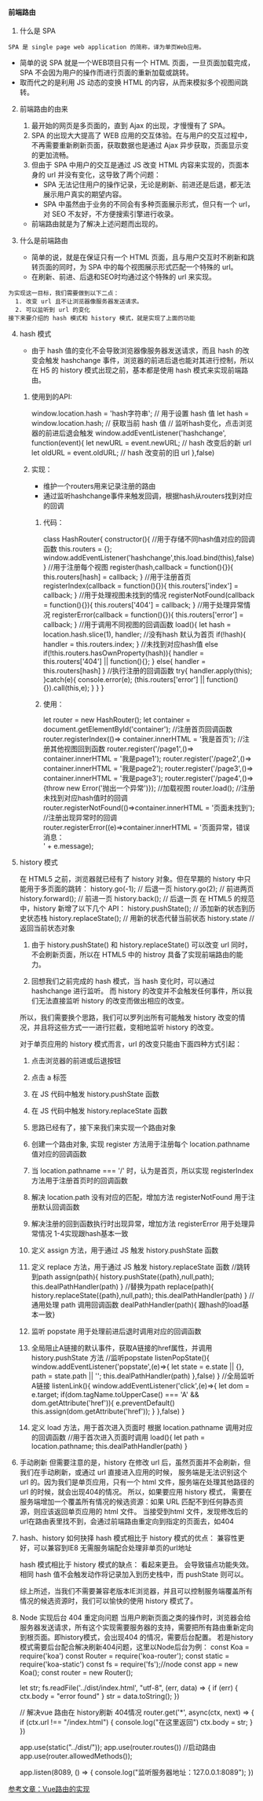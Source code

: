 #### 前端路由

  1. 什么是 SPA

    SPA 是 single page web application 的简称，译为单页Web应用。
    
  * 简单的说 SPA 就是一个WEB项目只有一个 HTML 页面，一旦页面加载完成，SPA 不会因为用户的操作而进行页面的重新加载或跳转。
  * 取而代之的是利用 JS 动态的变换 HTML 的内容，从而来模拟多个视图间跳转。
  
  2. 前端路由的由来

      1. 最开始的网页是多页面的，直到 Ajax 的出现，才慢慢有了 SPA。
      2. SPA 的出现大大提高了 WEB 应用的交互体验。在与用户的交互过程中，不再需要重新刷新页面，获取数据也是通过 Ajax 异步获取，页面显示变的更加流畅。
      3. 但由于 SPA 中用户的交互是通过 JS 改变 HTML 内容来实现的，页面本身的 url 并没有变化，这导致了两个问题：
          * SPA 无法记住用户的操作记录，无论是刷新、前进还是后退，都无法展示用户真实的期望内容。
          * SPA 中虽然由于业务的不同会有多种页面展示形式，但只有一个 url，对 SEO 不友好，不方便搜索引擎进行收录。

      * 前端路由就是为了解决上述问题而出现的。

  3. 什么是前端路由

      * 简单的说，就是在保证只有一个 HTML 页面，且与用户交互时不刷新和跳转页面的同时，为 SPA 中的每个视图展示形式匹配一个特殊的 url。
      * 在刷新、前进、后退和SEO时均通过这个特殊的 url 来实现。

    为实现这一目标，我们需要做到以下二点：
      1. 改变 url 且不让浏览器像服务器发送请求。
      2. 可以监听到 url 的变化
    接下来要介绍的 hash 模式和 history 模式，就是实现了上面的功能

  4. hash 模式
      * 由于 hash 值的变化不会导致浏览器像服务器发送请求，而且 hash 的改变会触发 hashchange 事件，浏览器的前进后退也能对其进行控制，所以在 H5 的 history 模式出现之前，基本都是使用 hash 模式来实现前端路由。

      1. 使用到的API:
      
          window.location.hash = 'hash字符串'; // 用于设置 hash 值
          let hash = window.location.hash; // 获取当前 hash 值
          // 监听hash变化，点击浏览器的前进后退会触发
          window.addEventListener('hashchange', function(event){ 
              let newURL = event.newURL; // hash 改变后的新 url
              let oldURL = event.oldURL; // hash 改变前的旧 url
          },false)

      2. 实现：  
          * 维护一个routers用来记录注册的路由
          * 通过监听hashchange事件来触发回调，根据hash从routers找到对应的回调

          1. 代码：

              class HashRouter{
                constructor(){
                    //用于存储不同hash值对应的回调函数
                    this.routers = {};
                    window.addEventListener('hashchange',this.load.bind(this),false)
                }
                //用于注册每个视图
                register(hash,callback = function(){}){
                    this.routers[hash] = callback;
                }
                //用于注册首页
                registerIndex(callback = function(){}){
                    this.routers['index'] = callback;
                }
                //用于处理视图未找到的情况
                registerNotFound(callback = function(){}){
                    this.routers['404'] = callback;
                }
                //用于处理异常情况
                registerError(callback = function(){}){
                    this.routers['error'] = callback;
                }
                //用于调用不同视图的回调函数
                load(){
                  let hash = location.hash.slice(1),
                      handler;
                  //没有hash 默认为首页
                  if(!hash){
                    handler = this.routers.index;
                  }
                  //未找到对应hash值
                  else if(!this.routers.hasOwnProperty(hash)){
                    handler = this.routers['404'] || function(){};
                  }
                  else{
                    handler = this.routers[hash]
                  }
                  //执行注册的回调函数
                  try{
                    handler.apply(this);
                  }catch(e){
                    console.error(e);
                    (this.routers['error'] || function(){}).call(this,e);
                  }
                }
              }

          2. 使用：

              let router = new HashRouter();
              let container = document.getElementById('container');
              //注册首页回调函数
              router.registerIndex(()=> container.innerHTML = '我是首页');
              //注册其他视图回到函数
              router.register('/page1',()=> container.innerHTML = '我是page1');
              router.register('/page2',()=> container.innerHTML = '我是page2');
              router.register('/page3',()=> container.innerHTML = '我是page3');
              router.register('/page4',()=> {throw new Error('抛出一个异常')});
              //加载视图
              router.load();
              //注册未找到对应hash值时的回调
              router.registerNotFound(()=>container.innerHTML = '页面未找到');
              //注册出现异常时的回调
              router.registerError((e)=>container.innerHTML = '页面异常，错误消息：<br>' + e.message);

  5. history 模式
  
      在 HTML5 之前，浏览器就已经有了 history 对象。但在早期的 history 中只能用于多页面的跳转：
          history.go(-1);       // 后退一页
          history.go(2);        // 前进两页
          history.forward();     // 前进一页
          history.back();      // 后退一页
      在 HTML5 的规范中，history 新增了以下几个 API：
          history.pushState();         // 添加新的状态到历史状态栈
          history.replaceState();      // 用新的状态代替当前状态
          history.state                // 返回当前状态对象
      1. 由于 history.pushState() 和 history.replaceState() 可以改变 url 同时，不会刷新页面，所以在 HTML5 中的 histroy 具备了实现前端路由的能力。

      2. 回想我们之前完成的 hash 模式，当 hash 变化时，可以通过 hashchange 进行监听。
        而 history 的改变并不会触发任何事件，所以我们无法直接监听 history 的改变而做出相应的改变。

        所以，我们需要换个思路，我们可以罗列出所有可能触发 history 改变的情况，并且将这些方式一一进行拦截，变相地监听 history 的改变。

        对于单页应用的 history 模式而言，url 的改变只能由下面四种方式引起：
        1. 点击浏览器的前进或后退按钮
        2. 点击 a 标签
        3. 在 JS 代码中触发 history.pushState 函数
        4. 在 JS 代码中触发 history.replaceState 函数

      3. 思路已经有了，接下来我们来实现一个路由对象
        1. 创建一个路由对象, 实现 register 方法用于注册每个 location.pathname 值对应的回调函数
        2. 当 location.pathname === '/' 时，认为是首页，所以实现 registerIndex 方法用于注册首页时的回调函数
        3. 解决 location.path 没有对应的匹配，增加方法 registerNotFound 用于注册默认回调函数
        4. 解决注册的回到函数执行时出现异常，增加方法 registerError 用于处理异常情况
            1-4实现跟hash基本一致
        5. 定义 assign 方法，用于通过 JS 触发 history.pushState 函数
        6. 定义 replace 方法，用于通过 JS 触发 history.replaceState 函数
          //跳转到path
          assign(path){
              history.pushState({path},null,path);
              this.dealPathHandler(path)
          }
          //替换为path
          replace(path){
              history.replaceState({path},null,path);
              this.dealPathHandler(path)
          }
          //通用处理 path 调用回调函数
          dealPathHandler(path){ 跟hash的load基本一致}
        7. 监听 popstate 用于处理前进后退时调用对应的回调函数
        8. 全局阻止A链接的默认事件，获取A链接的href属性，并调用 history.pushState 方法
          //监听popstate
          listenPopState(){
              window.addEventListener('popstate',(e)=>{
                  let state = e.state || {},
                      path = state.path || '';
                  this.dealPathHandler(path)
              },false)
          }
          //全局监听A链接
          listenLink(){
              window.addEventListener('click',(e)=>{
                  let dom = e.target;
                  if(dom.tagName.toUpperCase() === 'A' && dom.getAttribute('href')){
                      e.preventDefault()
                      this.assign(dom.getAttribute('href'));
                  }
              },false)
          }
        9. 定义 load 方法，用于首次进入页面时 根据 location.pathname 调用对应的回调函数
          //用于首次进入页面时调用
          load(){
              let path = location.pathname;
              this.dealPathHandler(path)
          }

  6. 手动刷新
    但需要注意的是，history 在修改 url 后，虽然页面并不会刷新，但我们在手动刷新，或通过 url 直接进入应用的时候，
    服务端是无法识别这个 url 的。因为我们是单页应用，只有一个 html 文件，服务端在处理其他路径的 url 的时候，就会出现404的情况。
    所以，如果要应用 history 模式，
    需要在服务端增加一个覆盖所有情况的候选资源：如果 URL 匹配不到任何静态资源，则应该返回单页应用的 html 文件。
    当接受到html 文件，发现修改后的url在路由表里找不到，会通过前端路由重定向到指定的页面去，如404

  7. hash、history 如何抉择
      hash 模式相比于 history 模式的优点：
        兼容性更好，可以兼容到IE8
        无需服务端配合处理非单页的url地址

      hash 模式相比于 history 模式的缺点：
        看起来更丑。
        会导致锚点功能失效。
        相同 hash 值不会触发动作将记录加入到历史栈中，而 pushState 则可以。

      综上所述，当我们不需要兼容老版本IE浏览器，并且可以控制服务端覆盖所有情况的候选资源时，我们可以愉快的使用 history 模式了。

  8. Node 实现后台 404 重定向问题
      当用户刷新页面之类的操作时，浏览器会给服务器发送请求，所有这个实现需要服务器的支持，需要把所有路由重新定向到根页面。即history模式，会出现404 的情况，需要后台配置。
      若是history模式需要后台配合解决刷新404问题，这里以Node后台为例：
        const Koa = require('koa')
        const Router = require('koa-router');
        const static = require('koa-static')
        const fs = require('fs');//node
        const app = new Koa();
        const router = new Router();

        let str;
        fs.readFile('../dist/index.html', "utf-8", (err, data) => {
            if (err) {
                ctx.body = "error found"
            }
            str = data.toString();
        })

        // 解决vue 路由在 history刷新 404情况
        router.get('*', async(ctx, next) => {
            if (ctx.url !== "/index.html") {
                console.log("在这里返回")
                ctx.body = str;
            } 
        })

        app.use(static("../dist/"));
        app.use(router.routes()) //启动路由
        app.use(router.allowedMethods());

        app.listen(8089, () => {
            console.log("监听服务器地址：127.0.0.1:8089");
        })
 
  [参考文章：Vue路由的实现](https://juejin.cn/post/6844903890278694919#heading-1)



